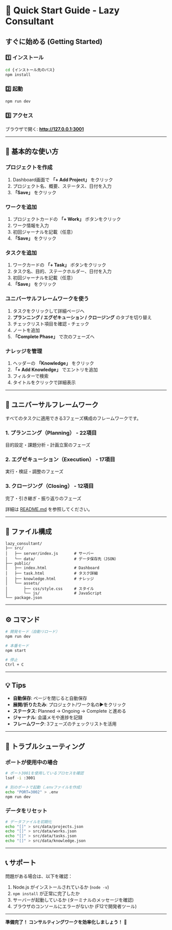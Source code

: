# 🚀 Quick Start Guide - Lazy Consultant

## すぐに始める (Getting Started)

### 1️⃣ インストール
```bash
cd {インストール先のパス}
npm install
```

### 2️⃣ 起動
```bash
npm run dev
```

### 3️⃣ アクセス
ブラウザで開く: **http://127.0.0.1:3001**

---

## 📝 基本的な使い方

### プロジェクトを作成
1. Dashboard画面で **「+ Add Project」** をクリック
2. プロジェクト名、概要、ステータス、日付を入力
3. **「Save」** をクリック

### ワークを追加
1. プロジェクトカードの **「+ Work」** ボタンをクリック
2. ワーク情報を入力
3. 初回ジャーナルを記載（任意）
4. **「Save」** をクリック

### タスクを追加
1. ワークカードの **「+ Task」** ボタンをクリック
2. タスク名、目的、ステークホルダー、日付を入力
3. 初回ジャーナルを記載（任意）
4. **「Save」** をクリック

### ユニバーサルフレームワークを使う
1. タスクをクリックして詳細ページへ
2. **プランニング / エグゼキューション / クロージング** のタブを切り替え
3. チェックリスト項目を確認・チェック
4. ノートを追加
5. **「Complete Phase」** で次のフェーズへ

### ナレッジを管理
1. ヘッダーの **「Knowledge」** をクリック
2. **「+ Add Knowledge」** でエントリを追加
3. フィルターで検索
4. タイトルをクリックで詳細表示

---

## 🎯 ユニバーサルフレームワーク

すべてのタスクに適用できる3フェーズ構成のフレームワークです。

### 1. プランニング（Planning） - 22項目
目的設定・課題分析・計画立案のフェーズ

### 2. エグゼキューション（Execution） - 17項目
実行・検証・調整のフェーズ

### 3. クロージング（Closing） - 12項目
完了・引き継ぎ・振り返りのフェーズ

詳細は [README.md](./README.md) を参照してください。

---

## 📂 ファイル構成

```
lazy_consultant/
├── src/
│   ├── server/index.js       # サーバー
│   └── data/                 # データ保存先（JSON）
├── public/
│   ├── index.html            # Dashboard
│   ├── task.html             # タスク詳細
│   ├── knowledge.html        # ナレッジ
│   └── assets/
│       ├── css/style.css     # スタイル
│       └── js/               # JavaScript
└── package.json
```

---

## ⚙️ コマンド

```bash
# 開発モード（自動リロード）
npm run dev

# 本番モード
npm start

# 停止
Ctrl + C
```

---

## 💡 Tips

- **自動保存**: ページを閉じると自動保存
- **展開/折りたたみ**: プロジェクト/ワーク名の▶をクリック
- **ステータス**: Planned → Ongoing → Complete と進める
- **ジャーナル**: 会議メモや進捗を記録
- **フレームワーク**: 3フェーズのチェックリストを活用

---

## 🔧 トラブルシューティング

### ポートが使用中の場合
```bash
# ポート3001を使用しているプロセスを確認
lsof -i :3001

# 別のポートで起動（.envファイルを作成）
echo "PORT=3002" > .env
npm run dev
```

### データをリセット
```bash
# データファイルを初期化
echo "[]" > src/data/projects.json
echo "[]" > src/data/works.json
echo "[]" > src/data/tasks.json
echo "[]" > src/data/knowledge.json
```

---

## 📞 サポート

問題がある場合は、以下を確認：
1. Node.js がインストールされているか (`node -v`)
2. `npm install` が正常に完了したか
3. サーバーが起動しているか (ターミナルのメッセージを確認)
4. ブラウザのコンソールにエラーがないか (F12で開発者ツール)

---

**準備完了！ コンサルティングワークを効率化しましょう！** 🎉
